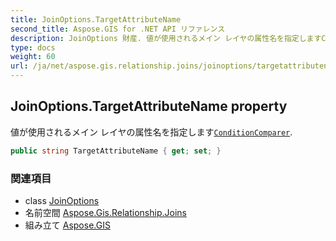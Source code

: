 ```yaml
---
title: JoinOptions.TargetAttributeName
second_title: Aspose.GIS for .NET API リファレンス
description: JoinOptions 財産. 値が使用されるメイン レイヤの属性名を指定しますConditionComparer.
type: docs
weight: 60
url: /ja/net/aspose.gis.relationship.joins/joinoptions/targetattributename/
---
```

## JoinOptions.TargetAttributeName property

値が使用されるメイン レイヤの属性名を指定します[`ConditionComparer`](../conditioncomparer/).

```csharp
public string TargetAttributeName { get; set; }
```

### 関連項目

* class [JoinOptions](../)
* 名前空間 [Aspose.Gis.Relationship.Joins](../../joinoptions/)
* 組み立て [Aspose.GIS](../../../)


